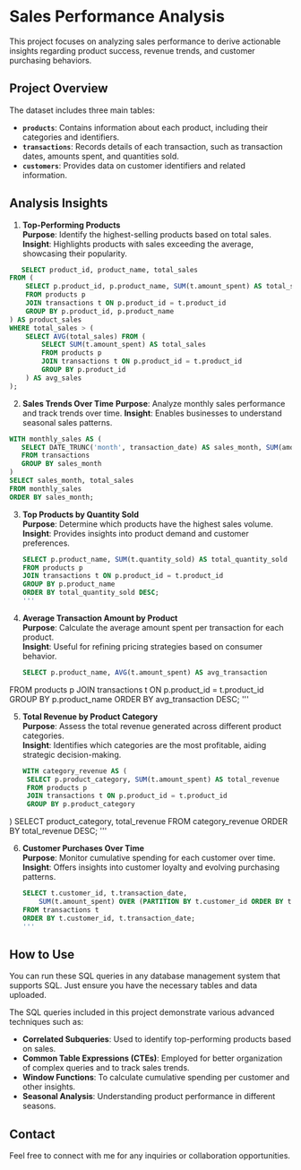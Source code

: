 # Sales Performance Analysis

This project focuses on analyzing sales performance to derive actionable insights regarding product success, revenue trends, and customer purchasing behaviors.

## Project Overview

The dataset includes three main tables: 
- **`products`**: Contains information about each product, including their categories and identifiers.
- **`transactions`**: Records details of each transaction, such as transaction dates, amounts spent, and quantities sold.
- **`customers`**: Provides data on customer identifiers and related information.

## Analysis Insights

1. **Top-Performing Products**  
   **Purpose**: Identify the highest-selling products based on total sales.  
   **Insight**: Highlights products with sales exceeding the average, showcasing their popularity.

```sql
   SELECT product_id, product_name, total_sales
FROM (
    SELECT p.product_id, p.product_name, SUM(t.amount_spent) AS total_sales
    FROM products p
    JOIN transactions t ON p.product_id = t.product_id
    GROUP BY p.product_id, p.product_name
) AS product_sales
WHERE total_sales > (
    SELECT AVG(total_sales) FROM (
        SELECT SUM(t.amount_spent) AS total_sales
        FROM products p
        JOIN transactions t ON p.product_id = t.product_id
        GROUP BY p.product_id
    ) AS avg_sales
);
```
2. **Sales Trends Over Time**
**Purpose**: Analyze monthly sales performance and track trends over time.
**Insight**: Enables businesses to understand seasonal sales patterns.

 ```sql
WITH monthly_sales AS (
    SELECT DATE_TRUNC('month', transaction_date) AS sales_month, SUM(amount_spent) AS total_sales
    FROM transactions
    GROUP BY sales_month
)
SELECT sales_month, total_sales
FROM monthly_sales
ORDER BY sales_month;
   ```

3. **Top Products by Quantity Sold**  
   **Purpose**: Determine which products have the highest sales volume.  
   **Insight**: Provides insights into product demand and customer preferences.
    ```sql
    SELECT p.product_name, SUM(t.quantity_sold) AS total_quantity_sold
    FROM products p
    JOIN transactions t ON p.product_id = t.product_id
    GROUP BY p.product_name
    ORDER BY total_quantity_sold DESC;
    '''

4. **Average Transaction Amount by Product**  
   **Purpose**: Calculate the average amount spent per transaction for each product.  
   **Insight**: Useful for refining pricing strategies based on consumer behavior.
   ```sql
   SELECT p.product_name, AVG(t.amount_spent) AS avg_transaction
FROM products p
JOIN transactions t ON p.product_id = t.product_id
GROUP BY p.product_name
ORDER BY avg_transaction DESC;
'''

5. **Total Revenue by Product Category**  
   **Purpose**: Assess the total revenue generated across different product categories.  
   **Insight**: Identifies which categories are the most profitable, aiding strategic decision-making.
   ```sql
   WITH category_revenue AS (
    SELECT p.product_category, SUM(t.amount_spent) AS total_revenue
    FROM products p
    JOIN transactions t ON p.product_id = t.product_id
    GROUP BY p.product_category
)
SELECT product_category, total_revenue
FROM category_revenue
ORDER BY total_revenue DESC;
'''

6. **Customer Purchases Over Time**  
   **Purpose**: Monitor cumulative spending for each customer over time.  
   **Insight**: Offers insights into customer loyalty and evolving purchasing patterns.
   ```sql
   SELECT t.customer_id, t.transaction_date, 
       SUM(t.amount_spent) OVER (PARTITION BY t.customer_id ORDER BY t.transaction_date) AS cumulative_spending
   FROM transactions t
   ORDER BY t.customer_id, t.transaction_date;
   '''

## How to Use

You can run these SQL queries in any database management system that supports SQL. Just ensure you have the necessary tables and data uploaded.

The SQL queries included in this project demonstrate various advanced techniques such as:

- **Correlated Subqueries**: Used to identify top-performing products based on sales.
- **Common Table Expressions (CTEs)**: Employed for better organization of complex queries and to track sales trends.
- **Window Functions**: To calculate cumulative spending per customer and other insights.
- **Seasonal Analysis**: Understanding product performance in different seasons.

## Contact

Feel free to connect with me for any inquiries or collaboration opportunities.

